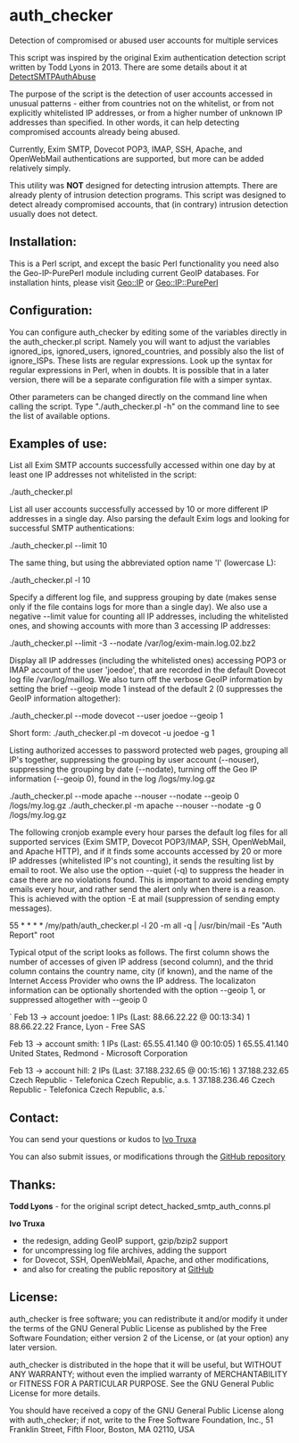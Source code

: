 auth_checker
============

Detection of compromised or abused user accounts for multiple services

This script was inspired by the original Exim authentication detection script 
written by Todd Lyons in 2013. There are some details about it at 
[DetectSMTPAuthAbuse](https://github.com/Exim/exim/wiki/DetectSMTPAuthAbuse)

The purpose of the script is the detection of user accounts accessed in unusual 
patterns - either from countries not on the whitelist, or from not explicitly 
whitelisted IP addresses, or from a higher number of unknown IP addresses than 
specified. In other words, it can help detecting compromised accounts already 
being abused.

Currently, Exim SMTP, Dovecot POP3, IMAP, SSH, Apache, and OpenWebMail 
authentications are supported, but more can be added relatively simply.

This utility was **NOT** designed for detecting intrusion attempts. There are 
already plenty of intrusion detection programs. This script was designed to detect 
already compromised accounts, that (in contrary) intrusion detection usually does 
not detect.


Installation:
-------------
This is a Perl script, and except the basic Perl functionality you need also the 
Geo-IP-PurePerl module including current GeoIP databases. For installation hints,
please visit [Geo::IP](http://search.cpan.org/~borisz/Geo-IP-1.43/lib/Geo/IP.pm) or [Geo::IP::PurePerl](http://search.cpan.org/~borisz/Geo-IP-PurePerl-1.25/lib/Geo/IP/PurePerl.pm)


Configuration:
--------------

You can configure auth_checker by editing some of the variables directly in the 
auth\_checker.pl script. Namely you will want to adjust the variables ignored\_ips,
ignored\_users, ignored\_countries, and possibly also the list of ignore_ISPs. 
These lists are regular expressions. Look up the syntax for regular expressions 
in Perl, when in doubts. It is possible that in a later version, there will be
a separate configuration file with a simper syntax.

Other parameters can be changed directly on the command line when calling the script.
Type "./auth_checker.pl -h" on the command line to see the list of available
options.


Examples of use:
----------------

List all Exim SMTP accounts successfully accessed within one day by at least one 
IP addresses not whitelisted in the script:

./auth_checker.pl

List all user accounts successfully accessed by 10 or more different IP addresses 
in a single day. Also parsing the default Exim logs and looking for successful SMTP 
authentications:

./auth_checker.pl --limit 10

The same thing, but using the abbreviated option name 'l' (lowercase L):

./auth_checker.pl -l 10

Specify a different log file, and suppress grouping by date (makes sense only if the
file contains logs for more than a single day). We also use a negative --limit value 
for counting all IP addresses, including the whitelisted ones, and showing accounts
with more than 3 accessing IP addresses:

./auth_checker.pl --limit -3 --nodate /var/log/exim-main.log.02.bz2

Display all IP addresses (including the whitelisted ones) accessing POP3 or IMAP account 
of the user 'joedoe', that are recorded in the default Dovecot log file /var/log/maillog.
We also turn off the verbose GeoIP information by setting the brief --geoip mode 1
instead of the default 2 (0 suppresses the GeoIP information altogether):

./auth_checker.pl --mode dovecot --user joedoe --geoip 1

Short form: ./auth_checker.pl -m dovecot -u joedoe -g 1

Listing authorized accesses to password protected web pages, grouping all IP's together,
suppressing the grouping by user account (--nouser), suppressing the grouping by date
(--nodate), turning off the Geo IP information (--geoip 0), found in the log /logs/my.log.gz

./auth_checker.pl --mode apache --nouser --nodate --geoip 0 /logs/my.log.gz
./auth_checker.pl -m apache --nouser --nodate -g 0 /logs/my.log.gz

The following cronjob example every hour parses the default log files for all supported 
services (Exim SMTP, Dovecot POP3/IMAP, SSH, OpenWebMail, and Apache HTTP), and if it 
finds some accounts accessed by 20 or more IP addresses (whitelisted IP's not counting), 
it sends the resulting list by email to root. We also use the option --quiet (-q) to 
suppress the header in case there are no violations found. This is important to avoid 
sending empty emails every hour, and rather send the alert only when there is a reason.
This is achieved with the option -E at mail (suppression of sending empty messages).

55 * * * * /my/path/auth_checker.pl -l 20 -m all -q | /usr/bin/mail -Es "Auth Report" root


Typical otput of the script looks as follows. The first column shows the number of 
accesses of given IP address (second column), and the thrid column contains the 
country name, city (if known), and the name of the Internet Access Provider who
owns the IP address. The localizaton information can be optionally shortended with
the option --geoip 1, or suppressed altogether with --geoip 0


` Feb 13 -> account joedoe: 1 IPs (Last: 88.66.22.22 @ 00:13:34)
   1     88.66.22.22       France, Lyon - Free SAS

Feb 13 -> account smith: 1 IPs (Last: 65.55.41.140 @ 00:10:05)
   1     65.55.41.140      United States, Redmond - Microsoft Corporation

Feb 13 -> account hill: 2 IPs (Last: 37.188.232.65 @ 00:15:16)
   1     37.188.232.65     Czech Republic - Telefonica Czech Republic, a.s.
   1     37.188.236.46     Czech Republic - Telefonica Czech Republic, a.s.`



Contact:
--------

You can send your questions or kudos to [Ivo Truxa](mailto:truxa@truxoft.com)

You can also submit issues, or modifications through the [GitHub repository](https://github.com/truxoft/auth_checker/)


Thanks:
-------

**Todd Lyons** - for the original script detect_hacked_smtp_auth_conns.pl

**Ivo Truxa**  
   - the redesign, adding GeoIP support, gzip/bzip2 support
   - for uncompressing log file archives, adding the support
   - for Dovecot, SSH, OpenWebMail, Apache, and other modifications, 
   - and also for creating the public repository at [GitHub](https://github.com/truxoft/auth_checker)



License:
--------

auth_checker is free software; you can redistribute it and/or modify it under the
terms of the GNU General Public License as published by the Free Software
Foundation; either version 2 of the License, or (at your option) any later
version.

auth_checker is distributed in the hope that it will be useful, but WITHOUT ANY
WARRANTY; without even the implied warranty of MERCHANTABILITY or FITNESS FOR A
PARTICULAR PURPOSE. See the GNU General Public License for more details.

You should have received a copy of the GNU General Public License along with
auth_checker; if not, write to the Free Software Foundation, Inc., 51 Franklin
Street, Fifth Floor, Boston, MA 02110, USA

